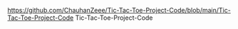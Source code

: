 https://github.com/ChauhanZeee/Tic-Tac-Toe-Project-Code/blob/main/Tic-Tac-Toe-Project-Code
Tic-Tac-Toe-Project-Code

